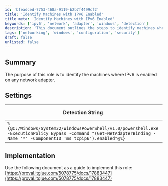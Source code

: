 ```yaml
---
id: 'bfeadced-7753-468a-9119-b2b7f4499cf2'
title: 'Identify Machines with IPv6 Enabled'
title_meta: 'Identify Machines with IPv6 Enabled'
keywords: ['ipv6', 'network', 'adapter', 'windows', 'detection']
description: 'This document outlines the steps to identify machines where IPv6 is enabled on any network adapter. It includes a detection string, comparator, and applicable operating systems for effective implementation.'
tags: ['networking', 'windows', 'configuration', 'security']
draft: false
unlisted: false
---
```

## Summary

The purpose of this role is to identify the machines where IPv6 is enabled on any network adapter.

## Settings

| Detection String                                                                                                          | Comparator | Result | Applicable OS |
|---------------------------------------------------------------------------------------------------------------------------|------------|--------|----------------|
| `%{@C:/Windows/System32/WindowsPowerShell/v1.0/powershell.exe -ExecutionPolicy Bypass -Command "(Get-NetAdapterBinding -Name '*' -ComponentID 'ms_tcpip6').enabled"@%}` | Contains   | True   | Windows        |

## Implementation

Use the following document as a guide to implement this role:  
[https://proval.itglue.com/5078775/docs/17883447](https://proval.itglue.com/5078775/docs/17883447)






